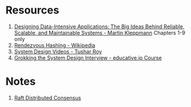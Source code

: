 # Resources
  1. [Designing Data-Intensive Applications: The Big Ideas Behind Reliable, Scalable, and Maintainable Systems - Martin Kleppmann](https://www.amazon.com/Designing-Data-Intensive-Applications-Reliable-Maintainable/dp/1449373321) Chapters 1-9 only
  1. [Rendezvous Hashing - Wikipedia](https://en.wikipedia.org/wiki/Rendezvous_hashing)
  1. [System Design Videos - Tushar Roy](https://www.youtube.com/watch?v=UzLMhqg3_Wc&list=PLrmLmBdmIlps7GJJWW9I7N0P0rB0C3eY2)
  1. [Grokking the System Design Interview - educative.io Course](https://www.educative.io/collection/5668639101419520/5649050225344512)
# Notes
  1. [Raft Distributed Consensus](https://github.com/jguamie/system-design/blob/master/notes/raft-distributed-consensus.md)
  

